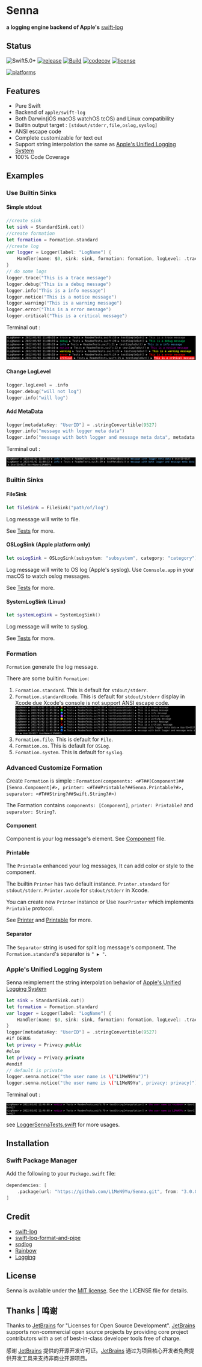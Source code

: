 # Senna

**a logging engine backend of Apple's** [swift-log](https://github.com/apple/swift-log)

## Status

![Swift5.0+](https://img.shields.io/badge/Swift-5.0%2B-orange.svg?style=flat)
[![release](https://img.shields.io/github/v/release/L1MeN9Yu/Senna.svg?color=blue)](https://github.com/L1MeN9Yu/Senna/releases)
[![Build](https://github.com/L1MeN9Yu/Senna/actions/workflows/Build.yml/badge.svg)](https://github.com/L1MeN9Yu/Senna/actions/workflows/Build.yml)
[![codecov](https://codecov.io/gh/L1MeN9Yu/Senna/branch/main/graph/badge.svg?token=0ZQSVH4ERX)](https://codecov.io/gh/L1MeN9Yu/Senna)
[![license](https://img.shields.io/badge/license-MIT-blue.svg)](https://github.com/L1MeN9Yu/Senna/blob/main/LICENSE)

[![platforms](https://img.shields.io/badge/Platforms-macOS%20%7C%20iOS%20%7C%20tvOS%20%7C%20watchOS%20%7C%20Linux-orange.svg?style=flat)](https://github.com/L1MeN9Yu/Senna/blob/main/Package.swift)

## Features

* Pure Swift
* Backend of `apple/swift-log`
* Both Darwin(iOS macOS watchOS tcOS) and Linux compatibility
* Builtin output target : `[stdout/stderr,file,oslog,syslog]`
* ANSI escape code
* Complete customizable for text out
* Support string interpolation the same as [Apple's Unified Logging System](https://developer.apple.com/documentation/os/logging/generating_log_messages_from_your_code)
* 100% Code Coverage

## Examples

### Use Builtin Sinks

#### Simple stdout

```swift
//create sink
let sink = StandardSink.out()
//create formation
let formation = Formation.standard
//create log
var logger = Logger(label: "LogName") {
    Handler(name: $0, sink: sink, formation: formation, logLevel: .trace)
}
// do some logs
logger.trace("This is a trace message")
logger.debug("This is a debug message")
logger.info("This is a info message")
logger.notice("This is a notice message")
logger.warning("This is a warning message")
logger.error("This is a error message")
logger.critical("This is a critical message")
 ```

Terminal out :

![](Documentations/README/Resources/stdout.png)

#### Change LogLevel

```swift
logger.logLevel = .info
logger.debug("will not log")
logger.info("will log")
```

#### Add MetaData

```swift
logger[metadataKey: "UserID"] = .stringConvertible(9527)
logger.info("message with logger meta data")
logger.info("message with both logger and message meta data", metadata: ["UserName": .string("L1MeN9Yu")])
```

Terminal out :

![](Documentations/README/Resources/stdout_message_with_metadata.png)

### Builtin Sinks

#### FileSink

```swift
let fileSink = FileSink("path/of/log")
```

Log message will write to file.

See [Tests](Tests/FileSinkTests.swift) for more.

#### OSLogSink (Apple platform only)

```swift
let osLogSink = OSLogSink(subsystem: "subsystem", category: "category")
```

Log message will write to OS log (Apple's syslog). Use `Connsole.app` in your macOS to watch oslog messages.

See [Tests](Tests/OSLogSinkTests.swift) for more.

#### SystemLogSink (Linux)

```swift
let systemLogSink = SystemLogSink()
```

Log message will write to syslog.

See [Tests](Tests/SystemLogSinkTests.swift) for more.

### Formation

`Formation` generate the log message.

There are some builtin `Formation`:

1. `Formation.standard`. This is default for `stdout/stderr`.
2. `Formation.standardXcode`. This is default for `stdout/stderr` display in Xcode due Xcode's console is not support ANSI escape code.
![](Documentations/README/Resources/stdout_xcode.png)
3. `Formation.file`. This is default for `File`.
4. `Formation.os`. This is default for `OSLog`.
5. `Formation.system`. This is default for `syslog`.

### Advanced Customize Formation

Create `Formation` is simple : `Formation(components: <#T##[Component]##[Senna.Component]#>, printer: <#T##Printable?##Senna.Printable?#>, separator: <#T##String?##Swift.String?#>)`

The Formation contains `components: [Component]`, `printer: Printable?` and `separator: String?`.

#### Component

Component is your log message's element. See [Component](Sources/Types/Component.swift) file.

#### Printable

The `Printable` enhanced your log messages, It can add color or style to the component.

The builtin `Printer` has two default instance.
`Printer.standard` for `stdout/stderr`.
`Printer.xcode` for `stdout/stderr` in Xcode.

You can create new `Printer` instance or Use `YourPrinter` which implements `Printable` protocol.

See [Printer](Sources/Implements/Printer.swift) and [Printable](Sources/Protocols/Printable.swift) for more.

#### Separator

The `Separator` string is used for split log message's component.
The `Formation.standard`'s separator is `" ▶ "`.

### Apple's Unified Logging System

Senna reimplement the string interpolation behavior of [Apple's Unified Logging System](https://developer.apple.com/documentation/os/logging/generating_log_messages_from_your_code)

```swift
let sink = StandardSink.out()
let formation = Formation.standard
var logger = Logger(label: "LogName") {
    Handler(name: $0, sink: sink, formation: formation, logLevel: .trace)
}
logger[metadataKey: "UserID"] = .stringConvertible(9527)
#if DEBUG
let privacy = Privacy.public
#else
let privacy = Privacy.private
#endif
// default is private
logger.senna.notice("the user name is \("L1MeN9Yu")")
logger.senna.notice("the user name is \("L1MeN9Yu", privacy: privacy)")
```

Terminal out :

![](Documentations/README/Resources/stdout.string.interpolation.png)

see [LoggerSennaTests.swift](Tests/LoggerSennaTests.swift) for more usages.

## Installation

### Swift Package Manager

Add the following to your `Package.swift` file:

```swift
dependencies: [
    .package(url: "https://github.com/L1MeN9Yu/Senna.git", from: "3.0.0")
]
```

## Credit

* [swift-log](https://github.com/apple/swift-log)
* [swift-log-format-and-pipe](https://github.com/Adorkable/swift-log-format-and-pipe)
* [spdlog](https://github.com/gabime/spdlog)
* [Rainbow](https://github.com/onevcat/Rainbow)
* [Logging](https://github.com/shaps80/Logging)

## License

Senna is available under the [MIT license](http://www.opensource.org/licenses/mit-license). See the LICENSE file for details.

## Thanks | 鸣谢

Thanks to [JetBrains][JetBrains] for "Licenses for Open Source Development". [JetBrains][JetBrains] supports non-commercial open source projects by providing core project contributors with a set of best-in-class
developer tools free of charge.

感谢 [JetBrains][JetBrains] 提供的开源开发许可证。[JetBrains][JetBrains] 通过为项目核心开发者免费提供开发工具来支持非商业开源项目。

[JetBrains]: https://www.jetbrains.com/?from=Senna
